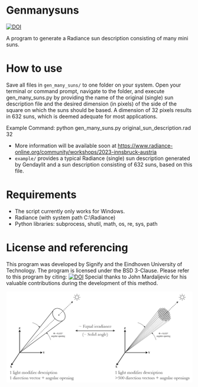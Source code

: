 # Genmanysuns
[![DOI](https://zenodo.org/badge/670507110.svg)](https://zenodo.org/badge/latestdoi/670507110)

A program to generate a Radiance sun description consisting of many mini suns.

# How to use
Save all files in ``gen_many_suns/`` to one folder on your system. Open your terminal or command prompt, navigate to the folder, and execute gen_many_suns.py by providing the name of the original (single) sun description file and the desired dimension (in pixels) of the side of the square on which the suns should be based. A dimension of 32 pixels results in 632 suns, which is deemed adequate for most applications.

Example Command:
python gen_many_suns.py original_sun_description.rad 32

- More information will be available soon at https://www.radiance-online.org/community/workshops/2023-innsbruck-austria
- ``example/`` provides a typical Radiance (single) sun description generated by Gendaylit and a sun description consisting of 632 suns, based on this file.

# Requirements
- The script currently only works for Windows.
- Radiance (with system path C:\Radiance)
- Python libraries: subprocess, shutil, math, os, re, sys, path

# License and referencing
This program was developed by Signify and the Eindhoven University of Technology. The program is licensed under the BSD 3-Clause.
Please refer to this program by citing: [![DOI](https://zenodo.org/badge/670507110.svg)](https://zenodo.org/badge/latestdoi/670507110)
Special thanks to John Mardaljevic for his valuable contributions during the development of this method.


![Image](manysuns.png) 
